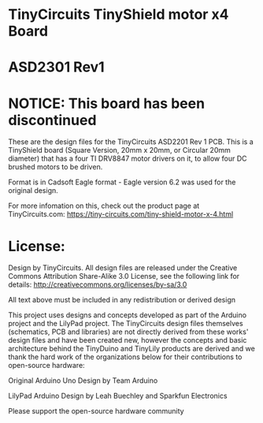 # TinyCircuits TinyShield motor x4 Board
# ASD2301 Rev1
# NOTICE: This board has been discontinued

These are the design files for the TinyCircuits ASD2201 Rev 1 PCB.  This is a TinyShield board (Square Version, 20mm x 20mm, or Circular 20mm diameter) that has a four TI DRV8847 motor drivers on it, to allow four DC brushed motors to be driven.

Format is in Cadsoft Eagle format - Eagle version 6.2 was used for the original design.

For more infomation on this, check out the product page at TinyCircuits.com:  https://tiny-circuits.com/tiny-shield-motor-x-4.html



# License:

Design by TinyCircuits.
All design files are released under the Creative Commons Attribution Share-Alike 3.0 License, see the following link for details: http://creativecommons.org/licenses/by-sa/3.0

All text above must be included in any redistribution or derived design

This project uses designs and concepts developed as part of the Arduino project and the LilyPad project.  The TinyCircuits design files themselves (schematics, PCB and libraries) are not directly derived from these works' design files and have been created new, however the concepts and basic architecture behind the TinyDuino and TinyLily products are derived and we thank the hard work of the organizations below for their contributions to open-source hardware:
  
Original Arduino Uno Design by Team Arduino

LilyPad Arduino Design by Leah Buechley and Sparkfun Electronics

Please support the open-source hardware community 
